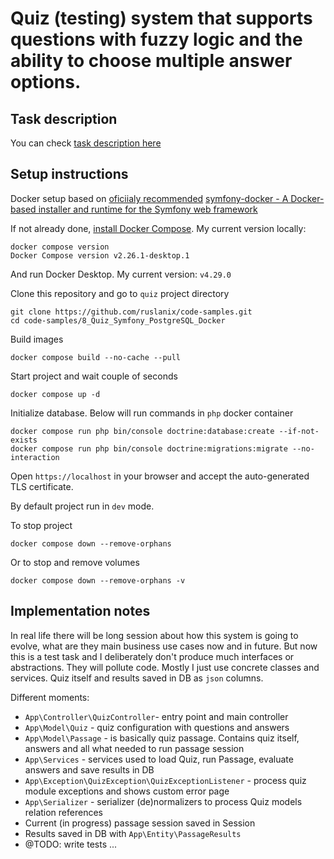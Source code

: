 # Quiz (testing) system that supports questions with fuzzy logic and the ability to choose multiple answer options.

## Task description

You can check [task description here](docs/task-description.md)

## Setup instructions

Docker setup based on [oficiialy recommended](https://symfony.com/doc/current/setup/docker.html) [symfony-docker - A Docker-based installer and runtime for the Symfony web framework](https://github.com/dunglas/symfony-docker)

If not already done, [install Docker Compose](https://docs.docker.com/compose/install/). My current version locally:

```
docker compose version
Docker Compose version v2.26.1-desktop.1
```

And run Docker Desktop. My current version: `v4.29.0`

Clone this repository and go to `quiz` project directory

```
git clone https://github.com/ruslanix/code-samples.git
cd code-samples/8_Quiz_Symfony_PostgreSQL_Docker
```

Build images
```
docker compose build --no-cache --pull
```

Start project and wait couple of seconds
```
docker compose up -d
```

Initialize database. Below will run commands in `php` docker container
```
docker compose run php bin/console doctrine:database:create --if-not-exists
docker compose run php bin/console doctrine:migrations:migrate --no-interaction
```

Open `https://localhost` in your browser and accept the auto-generated TLS certificate.

By default project run in `dev` mode.

To stop project
```
docker compose down --remove-orphans
```

Or to stop and remove volumes
```
docker compose down --remove-orphans -v
```

## Implementation notes

In real life there will be long session about how this system is going to evolve, what are they main business use cases now and in future.  But now this is a test task and I deliberately don't produce much interfaces or abstractions. They will pollute code. Mostly I just use concrete classes and services. Quiz itself and results saved in DB as `json` columns.

Different moments:
- `App\Controller\QuizController`- entry point and main controller
- `App\Model\Quiz` - quiz configuration with questions and answers
- `App\Model\Passage` - is basically quiz passage. Contains quiz itself, answers and all what needed to run passage session
- `App\Services` - services used to load Quiz, run Passage, evaluate answers and save results in DB
- `App\Exception\QuizException\QuizExceptionListener` - process quiz module exceptions and shows custom error page
- `App\Serializer` - serializer (de)normalizers to process Quiz models relation references
- Current (in progress) passage session saved in Session
- Results saved in DB with  `App\Entity\PassageResults`
- @TODO: write tests ...
